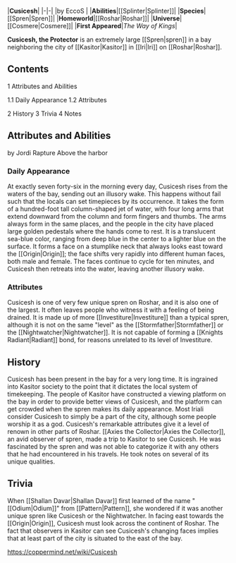 |**Cusicesh**|
|-|-|
|by  EccoS |
|**Abilities**|[[Splinter\|Splinter]]|
|**Species**|[[Spren\|Spren]]|
|**Homeworld**|[[Roshar\|Roshar]]|
|**Universe**|[[Cosmere\|Cosmere]]|
|**First Appeared**|*The Way of Kings*|

**Cusicesh, the Protector** is an extremely large [[Spren\|spren]] in a bay neighboring the city of [[Kasitor\|Kasitor]] in [[Iri\|Iri]] on [[Roshar\|Roshar]].

## Contents

1 Attributes and Abilities

1.1 Daily Appearance
1.2 Attributes


2 History
3 Trivia
4 Notes


## Attributes and Abilities
 by  Jordi Rapture  Above the harbor
### Daily Appearance
At exactly seven forty-six in the morning every day, Cusicesh rises from the waters of the bay, sending out an illusory wake. This happens without fail such that the locals can set timepieces by its occurrence. It takes the form of a hundred-foot tall column-shaped jet of water, with four long arms that extend downward from the column and form fingers and thumbs. The arms always form in the same places, and the people in the city have placed large golden pedestals where the hands come to rest. It is a translucent sea-blue color, ranging from deep blue in the center to a lighter blue on the surface. It forms a face on a stumplike neck that always looks east toward the [[Origin\|Origin]]; the face shifts very rapidly into different human faces, both male and female. The faces continue to cycle for ten minutes, and Cusicesh then retreats into the water, leaving another illusory wake.

### Attributes
Cusicesh is one of very few unique spren on Roshar, and it is also one of the largest. It often leaves people who witness it with a feeling of being drained. It is made up of more [[Investiture\|Investiture]] than a typical spren, although it is not on the same "level" as the [[Stormfather\|Stormfather]] or the [[Nightwatcher\|Nightwatcher]]. It is not capable of forming a [[Knights Radiant\|Radiant]] bond, for reasons unrelated to its level of Investiture.

## History
Cusicesh has been present in the bay for a very long time. It is ingrained into Kasitor society to the point that it dictates the local system of timekeeping. The people of Kasitor have constructed a viewing platform on the bay in order to provide better views of Cusicesh, and the platform can get crowded when the spren makes its daily appearance. Most Iriali consider Cusicesh to simply be a part of the city, although some people worship it as a god.
Cusicesh's remarkable attributes give it a level of renown in other parts of Roshar. [[Axies the Collector\|Axies the Collector]], an avid observer of spren, made a trip to Kasitor to see Cusicesh. He was fascinated by the spren and was not able to categorize it with any others that he had encountered in his travels. He took notes on several of its unique qualities.

## Trivia
When [[Shallan Davar\|Shallan Davar]] first learned of the name "[[Odium\|Odium]]" from [[Pattern\|Pattern]], she wondered if it was another unique spren like Cusicesh or the Nightwatcher.
In facing east towards the [[Origin\|Origin]], Cusicesh must look across the continent of Roshar. The fact that observers in Kasitor can see Cusicesh's changing faces implies that at least part of the city is situated to the east of the bay.


https://coppermind.net/wiki/Cusicesh